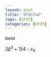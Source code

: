 ```yaml
---
layout: post
title: "dfdsfsd"
tags: [dfdf]
categories: [dfdf]
---
```

$beta$

2$\beta^3$ + $154$ - $x_4$
